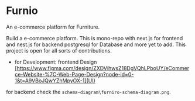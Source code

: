 # Furnio
An e-commerce platform for Furniture.

Build a e-commerce platform. This is mono-repo with next.js for frontend and nest.js for backend postgresql for Database and more yet to add.
This project is open for all sorts of contributions.
- for Development:
frontend Design
[https://www.figma.com/design/ZXDVihwsZ18DgVQhLPboUY/eCommerce-Website-%7C-Web-Page-Design?node-id=0-1&t=A9VBoJQwYZhMpyOX-1](UI)

for backend check the `schema-diagram\furniro-schema-diagram.png`.